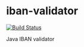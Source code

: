 # iban-validator

[![Build Status](https://travis-ci.org/jakaarl/iban-validator.svg?branch=master)](https://travis-ci.org/jakaarl/iban-validator)

Java IBAN validator
